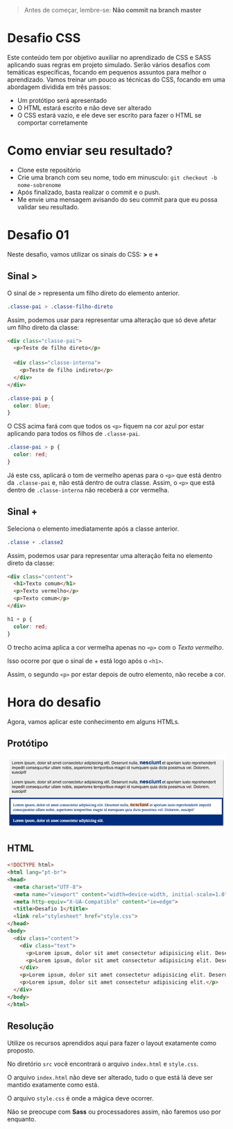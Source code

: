 > Antes de começar, lembre-se: **Não commit na branch master**

# Desafio CSS
Este conteúdo tem por objetivo auxiliar no aprendizado de CSS e SASS aplicando suas regras em projeto simulado. Serão vários desafios com temáticas específicas, focando em pequenos assuntos para melhor o aprendizado.
Vamos treinar um pouco as técnicas do CSS, focando em uma abordagem dividida em três passos:

* Um protótipo será apresentado
* O HTML estará escrito e não deve ser alterado
* O CSS estará vazio, e ele deve ser escrito para fazer o HTML se comportar corretamente

# Como enviar seu resultado?
* Clone este repositório
* Crie uma branch com seu nome, todo em minusculo: `git checkout -b nome-sobrenome`
* Após finalizado, basta realizar o commit e o push.
* Me envie uma mensagem avisando do seu commit para que eu possa validar seu resultado.

# Desafio 01
Neste desafio, vamos utilizar os sinais do CSS: **>** e **+**

## Sinal >
O sinal de > representa um filho direto do elemento anterior.

```css
.classe-pai > .classe-filho-direto
```

Assim, podemos usar para representar uma alteração que só deve afetar um filho direto da classe:

```html
<div class="classe-pai">
  <p>Teste de filho direto</p>
  
  <div class="classe-interna">
    <p>Teste de filho indireto</p>
  </div>
</div>
```

```css
.classe-pai p {  
  color: blue;
}
```
O CSS acima fará com que todos os `<p>` fiquem na cor azul por estar aplicando para todos os filhos de `.classe-pai`.

```css
.classe-pai > p {  
  color: red;
}
```

Já este css, aplicará o tom de vermelho apenas para o `<p>` que está dentro da `.classe-pai` e, não está dentro de outra classe. Assim, o `<p>` que está dentro de `.classe-interna` não receberá a cor vermelha.

## Sinal +
Seleciona o elemento imediatamente após a classe anterior.
```css
.classe + .classe2
```

Assim, podemos usar para representar uma alteração feita no elemento direto da classe:

```html
<div class="content">
  <h1>Texto comum</h1>
  <p>Texto vermelho</p>
  <p>Texto comum</p>
</div>
```

```css
h1 + p {
  color: red;
}
```

O trecho acima aplica a cor vermelha apenas no `<p>` com o *Texto vermelho*.

Isso ocorre por que o sinal de + está logo após o `<h1>`.

Assim, o segundo `<p>` por estar depois de outro elemento, não recebe a cor.

# Hora do desafio
Agora, vamos aplicar este conhecimento em alguns HTMLs.

## Protótipo
![alt text](preview-1.png)

## HTML
```html
<!DOCTYPE html>
<html lang="pt-br">
<head>
  <meta charset="UTF-8">
  <meta name="viewport" content="width=device-width, initial-scale=1.0">
  <meta http-equiv="X-UA-Compatible" content="ie=edge">
  <title>Desafio 1</title>
  <link rel="stylesheet" href="style.css">
</head>
<body>
  <div class="content">
    <div class="text">
      <p>Lorem ipsum, dolor sit amet consectetur adipisicing elit. Deserunt nulla, <strong>nesciunt</strong> et aperiam iusto reprehenderit impedit consequuntur ullam nobis, asperiores temporibus magni id numquam quia dicta possimus vel. Dolorem, suscipit!</p>
      <p>Lorem ipsum, dolor sit amet consectetur adipisicing elit. Deserunt nulla, <strong>nesciunt</strong> et aperiam iusto reprehenderit impedit consequuntur ullam nobis, asperiores temporibus magni id numquam quia dicta possimus vel. Dolorem, suscipit!</p>
    </div>
    <p>Lorem ipsum, dolor sit amet consectetur adipisicing elit. Deserunt nulla, <strong>nesciunt</strong> et aperiam iusto reprehenderit impedit consequuntur ullam nobis, asperiores temporibus magni id numquam quia dicta possimus vel. Dolorem, suscipit!</p>
    <p>Lorem ipsum, dolor sit amet consectetur adipisicing elit.</p>
  </div>
</body>
</html>
```

## Resolução
Utilize os recursos aprendidos aqui para fazer o layout exatamente como proposto.

No diretório `src` você encontrará o arquivo `index.html` e `style.css`.

O arquivo `index.html` não deve ser alterado, tudo o que está lá deve ser mantido exatamente como está.

O arquivo `style.css` é onde a mágica deve ocorrer.

Não se preocupe com **Sass** ou processadores assim, não faremos uso por enquanto.
